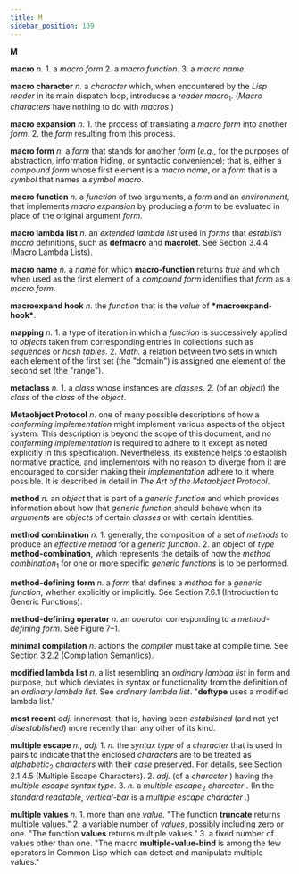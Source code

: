 ```yaml
---
title: M
sidebar_position: 109
---
```


**M** 

**macro** *n.* 1. a *macro form* 2. a *macro function*. 3. a *macro name*. 

**macro character** *n.* a *character* which, when encountered by the *Lisp reader* in its main dispatch loop, introduces a *reader macro*<sub>1</sub>. (*Macro characters* have nothing to do with *macros*.) 

**macro expansion** *n.* 1. the process of translating a *macro form* into another *form*. 2. the *form* resulting from this process. 

**macro form** *n.* a *form* that stands for another *form* (*e.g.*, for the purposes of abstraction, information hiding, or syntactic convenience); that is, either a *compound form* whose first element is a *macro name*, or a *form* that is a *symbol* that names a *symbol macro*. 

**macro function** *n.* a *function* of two arguments, a *form* and an *environment*, that implements *macro expansion* by producing a *form* to be evaluated in place of the original argument *form*. 

**macro lambda list** *n.* an *extended lambda list* used in *forms* that *establish macro* definitions, such as **defmacro** and **macrolet**. See Section 3.4.4 (Macro Lambda Lists). 

**macro name** *n.* a *name* for which **macro-function** returns *true* and which when used as the first element of a *compound form* identifies that *form* as a *macro form*. 

**macroexpand hook** *n.* the *function* that is the *value* of **\*macroexpand-hook\***. 

**mapping** *n.* 1. a type of iteration in which a *function* is successively applied to *objects* taken from corresponding entries in collections such as *sequences* or *hash tables*. 2. *Math.* a relation between two sets in which each element of the first set (the "domain") is assigned one element of the second set (the "range"). 

**metaclass** *n.* 1. a *class* whose instances are *classes*. 2. (of an *object*) the *class* of the *class* of the *object*. 

**Metaobject Protocol** *n.* one of many possible descriptions of how a *conforming implementation* might implement various aspects of the object system. This description is beyond the scope of this document, and no *conforming implementation* is required to adhere to it except as noted explicitly in this specification. Nevertheless, its existence helps to establish normative practice, and implementors with no reason to diverge from it are encouraged to consider making their *implementation* adhere to it where possible. It is described in detail in *The Art of the Metaobject Protocol*. 

**method** *n.* an *object* that is part of a *generic function* and which provides information about how that *generic function* should behave when its *arguments* are *objects* of certain *classes* or with certain identities. 

**method combination** *n.* 1. generally, the composition of a set of *methods* to produce an *effective method* for a *generic function*. 2. an object of *type* **method-combination**, which represents the details of how the *method combination*<sub>1</sub> for one or more specific *generic functions* is to be performed. 

**method-defining form** *n.* a *form* that defines a *method* for a *generic function*, whether explicitly or implicitly. See Section 7.6.1 (Introduction to Generic Functions). 

**method-defining operator** *n.* an *operator* corresponding to a *method-defining form*. See Figure 7–1. 

**minimal compilation** *n.* actions the *compiler* must take at compile time. See Section 3.2.2 (Compilation Semantics). 

**modified lambda list** *n.* a list resembling an *ordinary lambda list* in form and purpose, but which deviates in syntax or functionality from the definition of an  *ordinary lambda list*. See *ordinary lambda list*. "**deftype** uses a modified lambda list." 

**most recent** *adj.* innermost; that is, having been *established* (and not yet  *disestablished*) more recently than any other of its kind. 

**multiple escape** *n.*, *adj.* 1. *n.* the *syntax type* of a *character* that is used in pairs to indicate that the enclosed *characters* are to be treated as *alphabetic*<sub>2</sub> *characters* with their *case* preserved. For details, see Section 2.1.4.5 (Multiple Escape Characters). 2. *adj.* (of a *character* ) having the *multiple escape syntax type*. 3. *n.* a *multiple escape*<sub>2</sub> *character* . (In the *standard readtable*, *vertical-bar* is a *multiple escape character* .) 

**multiple values** *n.* 1. more than one *value*. "The function **truncate** returns multiple values." 2. a variable number of *values*, possibly including zero or one. "The function **values** returns multiple values." 3. a fixed number of values other than one. "The macro **multiple-value-bind** is among the few operators in Common Lisp which can detect and manipulate multiple values." 

